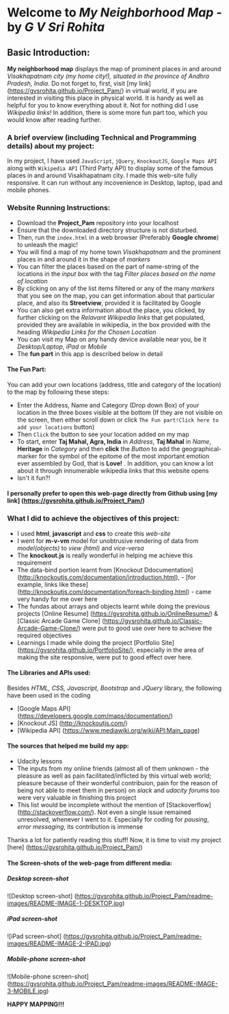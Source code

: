 Welcome to _My Neighborhood Map_ - by _G V Sri Rohita_
========================================================

## Basic Introduction:
**My neighborhood map** displays the map of prominent places in and around _Visakhapatnam city (my home city!), situated in the province of Andhra Pradesh, India_. Do not forget to, first, visit [my link] (https://gvsrohita.github.io/Project_Pam/) in virtual world, if you are interested in visiting this place in physical world. It is handy as well as helpful for you to know everything about it. Not for nothing did I use _Wikipedia links!_ In addition, there is some more fun part too, which you would know after reading further.

### A brief overview (including Technical and Programming details) about my project:
In my project, I have used `JavaScript`, `jQuery`, `KnockoutJS`, `Google Maps API` along with `Wikipedia API` (Third Party API) to display some of the famous places in and around Visakhapatnam city. I made this web-site fully responsive. It can run without any incovenience in Desktop, laptop, ipad and mobile phones.

### Website Running Instructions:
- Download the **Project_Pam** repository into your localhost
- Ensure that the downloaded directory structure is not disturbed.
- Then, run the `index.html` in a web browser (Preferably **Google chrome**) to unleash the magic!
- You will find a map of my home town _Visakhapatnam_ and the prominent places in and around it in the shape of _markers_
- You can filter the places based on the part of name-string of the locations in the _input box_ with the tag _Filter places based on the name of location_
- By clicking on any of the list items filtered or any of the many _markers_ that you see on the map, you can get information about that particular place, and also its **Streetview**, provided it is facilitated by Google
- You can also get extra information about the place, you clicked, by further clicking on the _Relavant Wikipedia links_ that get populated, provided they are available in wikipedia, in the box provided with the heading _Wikipedia Links for the Chosen Location_
- You can visit my Map on any handy device available near you, be it _Desktop/Laptop_, _iPad_ or _Mobile_
- The **fun part** in this app is described below in detail

#### The Fun Part:
You can add your own locations (address, title and category of the location) to the map by following these steps:
- Enter the Address, Name and Category (Drop down Box) of your location in the three boxes visible at the bottom (If they are not visible on the screen, then either scroll down or click `The Fun part!Click here to add your locations` button)
- Then `Click` the button to see your location added on my map
- To start, enter **Taj Mahal, Agra, India** in _Address_, **Taj Mahal** in _Name_, **Heritage** in _Category_ and then **click** the _Button_ to add the geographical-marker for the symbol of the epitome of the most important emotion ever assembled by God, that is **Love!** . In addition, you can know a lot about it through innumerable wikipedia links that this website opens
- Isn't it fun?!

#### I personally prefer to open this web-page directly from Github using [my link] (https://gvsrohita.github.io/Project_Pam/)

### What I did to achieve the objectives of this project:
- I used **html**, **javascript** and **css** to create this _web-site_
- I went for **m-v-vm** model for unobtrusive rendering of data from _model(objects)_ to _view (html)_ and _vice-versa_
- The **knockout.js** is really wonderful in helping me achieve this requirement
- The data-bind portion learnt from [Knockout Ddocumentation] (http://knockoutjs.com/documentation/introduction.html), - [for example, links like these] (http://knockoutjs.com/documentation/foreach-binding.html) - came very handy for me over here
- The fundas about arrays and objects learnt while doing the previous projects [Online Resume] (https://gvsrohita.github.io/OnlineResume/) & [Classic Arcade Game Clone] (https://gvsrohita.github.io/Classic-Arcade-Game-Clone/) were put to good use over here to achieve the required objectives
- Learnings I made while doing the project [Portfolio Site] (https://gvsrohita.github.io/PortfolioSite/), especially in the area of making the site responsive, were put to good effect over here.

#### The Libraries and APIs used:
Besides _HTML, CSS, Javascript, Bootstrap_ and _JQuery_ library, the following have been used in the coding
- [Google Maps API] (https://developers.google.com/maps/documentation/)
- [Knockout JS] (http://knockoutjs.com/)
- [Wikipedia API] (https://www.mediawiki.org/wiki/API:Main_page)

#### The sources that helped me build my app:
- Udacity lessons
- The inputs from my online friends (almost all of them unknown - the pleasure as well as pain facilitated/inflicted by this virtual web world; pleasure because of their wonderful contribuion, pain for the reason of being not able to meet them in person) on _slack_ and _udacity forums_ too were very valuable in finishing this project
- This list would be incomplete without the mention of [Stackoverflow] (http://stackoverflow.com/). Not even a single issue remained unresolved, whenever I went to it. Especially for coding for _pausing_, _error messaging_, its contribution is immense

Thanks a lot for patiently reading this stuff! Now, it is time to visit my project [here] (https://gvsrohita.github.io/Project_Pam/)

#### The Screen-shots of the web-page from different media:

##### Desktop screen-shot
![Desktop screen-shot] (https://gvsrohita.github.io/Project_Pam/readme-images/README-IMAGE-1-DESKTOP.jpg)

##### iPad screen-shot
![iPad screen-shot] (https://gvsrohita.github.io/Project_Pam/readme-images/README-IMAGE-2-IPAD.jpg)

##### Mobile-phone screen-shot
![Mobile-phone screen-shot] (https://gvsrohita.github.io/Project_Pam/readme-images/README-IMAGE-3-MOBILE.jpg)

**HAPPY MAPPING!!!**
